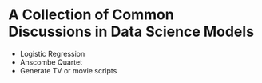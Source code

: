 # A Collection of Common Discussions in Data Science Models

* Logistic Regression
* Anscombe Quartet
* Generate TV or movie scripts

